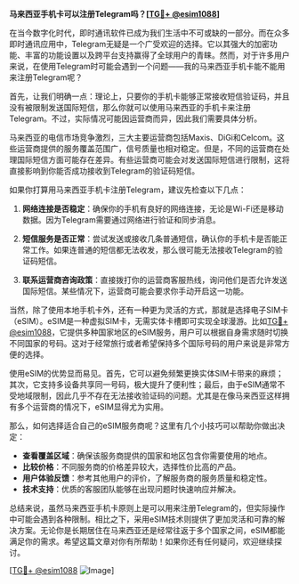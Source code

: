 **马来西亚手机卡可以注册Telegram吗？[[TG💪+ @esim1088](https://t.me/s/esim1088)]**

在当今数字化时代，即时通讯软件已成为我们生活中不可或缺的一部分。而在众多即时通讯应用中，Telegram无疑是一个广受欢迎的选择。它以其强大的加密功能、丰富的功能设置以及跨平台支持赢得了全球用户的青睐。然而，对于许多用户来说，在使用Telegram时可能会遇到一个问题——我的马来西亚手机卡能不能用来注册Telegram呢？

首先，让我们明确一点：理论上，只要你的手机卡能够正常接收短信验证码，并且没有被限制发送国际短信，那么你就可以使用马来西亚的手机卡来注册Telegram。不过，实际情况可能因运营商而异，因此我们需要具体分析。

马来西亚的电信市场竞争激烈，三大主要运营商包括Maxis、DiGi和Celcom。这些运营商提供的服务覆盖范围广，信号质量也相对稳定。但是，不同的运营商在处理国际短信方面可能存在差异。有些运营商可能会对发送国际短信进行限制，这将直接影响到你能否成功接收到Telegram的验证码短信。

如果你打算用马来西亚手机卡注册Telegram，建议先检查以下几点：

1. **网络连接是否稳定**：确保你的手机有良好的网络连接，无论是Wi-Fi还是移动数据。因为Telegram需要通过网络进行验证和同步消息。
   
2. **短信服务是否正常**：尝试发送或接收几条普通短信，确认你的手机卡是否能正常工作。如果连普通的短信都无法收发，那么很可能无法接收Telegram的验证码短信。

3. **联系运营商咨询政策**：直接拨打你的运营商客服热线，询问他们是否允许发送国际短信。某些情况下，运营商可能会要求你手动开启这一功能。

当然，除了使用本地手机卡外，还有一种更为灵活的方式，那就是选择电子SIM卡（eSIM）。eSIM是一种虚拟SIM卡，无需实体卡槽即可实现全球漫游。比如[TG💪+ @esim1088](https://t.me/s/esim1088)，它提供多种国家地区的eSIM服务，用户可以根据自身需求随时切换不同国家的号码。这对于经常旅行或者希望保持多个国际号码的用户来说是非常方便的选择。

使用eSIM的优势显而易见。首先，它可以避免频繁更换实体SIM卡带来的麻烦；其次，它支持多设备共享同一号码，极大提升了便利性；最后，由于eSIM通常不受地域限制，因此几乎不存在无法接收验证码的问题。尤其是在像马来西亚这样拥有多个运营商的情况下，eSIM显得尤为实用。

那么，如何选择适合自己的eSIM服务商呢？这里有几个小技巧可以帮助你做出决定：

- **查看覆盖区域**：确保该服务商提供的国家和地区包含你需要使用的地点。
- **比较价格**：不同服务商的价格差异较大，选择性价比高的产品。
- **用户体验反馈**：参考其他用户的评价，了解服务商的服务质量和稳定性。
- **技术支持**：优质的客服团队能够在出现问题时快速响应并解决。

总结来说，虽然马来西亚手机卡原则上是可以用来注册Telegram的，但实际操作中可能会遇到各种限制。相比之下，采用eSIM技术则提供了更加灵活和可靠的解决方案。无论你是长期居住在马来西亚还是经常往返于多个国家之间，eSIM都能满足你的需求。希望这篇文章对你有所帮助！如果你还有任何疑问，欢迎继续探讨。

[[TG💪+ @esim1088](https://t.me/s/esim1088) ![Image](https://i.postimg.cc/4NQfJmqS/Snipaste-2025-05-13-00-14-12.png)]